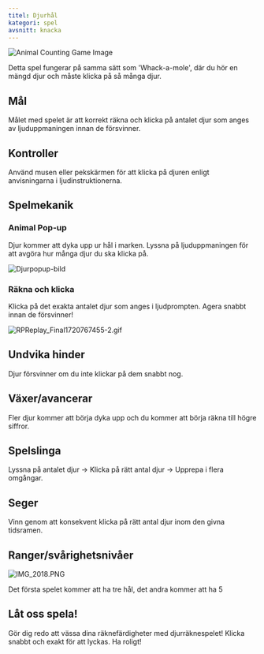 ```yaml
---
titel: Djurhål
kategori: spel
avsnitt: knacka
---
```

![Animal Counting Game Image](https://help.Studycat.com/hc/article_attachments/34829163309209)


Detta spel fungerar på samma sätt som 'Whack\-a\-mole', där du hör en mängd djur och måste klicka på så många djur.


## Mål


Målet med spelet är att korrekt räkna och klicka på antalet djur som anges av ljuduppmaningen innan de försvinner.


## Kontroller


Använd musen eller pekskärmen för att klicka på djuren enligt anvisningarna i ljudinstruktionerna.


## Spelmekanik


### Animal Pop-up


Djur kommer att dyka upp ur hål i marken. Lyssna på ljuduppmaningen för att avgöra hur många djur du ska klicka på.


![Djurpopup-bild](https://help.Studycat.com/hc/article_attachments/34829163315225)


### Räkna och klicka


Klicka på det exakta antalet djur som anges i ljudprompten. Agera snabbt innan de försvinner!


![RPReplay_Final1720767455-2.gif](https://help.Studycat.com/hc/article_attachments/34975029772825)


## Undvika hinder


Djur försvinner om du inte klickar på dem snabbt nog.


## Växer/avancerar


Fler djur kommer att börja dyka upp och du kommer att börja räkna till högre siffror.


## Spelslinga


Lyssna på antalet djur \-\> Klicka på rätt antal djur \-\> Upprepa i flera omgångar.


## Seger


Vinn genom att konsekvent klicka på rätt antal djur inom den givna tidsramen.


## Ranger/svårighetsnivåer


![IMG_2018.PNG](https://help.Studycat.com/hc/article_attachments/34829163311897)


Det första spelet kommer att ha tre hål, det andra kommer att ha 5


## Låt oss spela!


Gör dig redo att vässa dina räknefärdigheter med djurräknespelet! Klicka snabbt och exakt för att lyckas. Ha roligt!